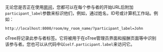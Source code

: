 无论您是否正在使用[房间]()，您都可以在每个参与者的开始URL后附加`participant_label`参数来标识他们，例如，通过姓名，ID号或计算机工作站。例如：

```text
http://localhost:8000/room/my_room_name/?participant_label=John
```

oTree将记录此参与者标签。它将被用于在oTree管理员界面和报酬页面等中识别该参与者。您也可以从代码中以`self.participant.label`来访问它。